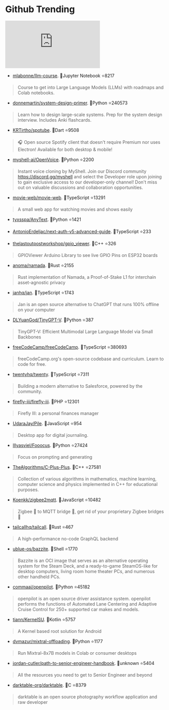# Github Trending 
 ![daily-bing](https://api.isoyu.com/bing_images.php) 
 - [mlabonne/llm-course](https://github.com/mlabonne/llm-course). 💪Jupyter Notebook ⭐8217 
 > Course to get into Large Language Models (LLMs) with roadmaps and Colab notebooks. 
 - [donnemartin/system-design-primer](https://github.com/donnemartin/system-design-primer). 💪Python ⭐240573 
 > Learn how to design large-scale systems. Prep for the system design interview. Includes Anki flashcards. 
 - [KRTirtho/spotube](https://github.com/KRTirtho/spotube). 💪Dart ⭐9508 
 > 🎧 Open source Spotify client that doesn't require Premium nor uses Electron! Available for both desktop & mobile! 
 - [myshell-ai/OpenVoice](https://github.com/myshell-ai/OpenVoice). 💪Python ⭐2200 
 > Instant voice cloning by MyShell. Join our Discord community https://discord.gg/myshell and select the Developer role upon joining to gain exclusive access to our developer-only channel! Don't miss out on valuable discussions and collaboration opportunities. 
 - [movie-web/movie-web](https://github.com/movie-web/movie-web). 💪TypeScript ⭐13291 
 > A small web app for watching movies and shows easily 
 - [tyxsspa/AnyText](https://github.com/tyxsspa/AnyText). 💪Python ⭐1421 
 >  
 - [AntonioErdeljac/next-auth-v5-advanced-guide](https://github.com/AntonioErdeljac/next-auth-v5-advanced-guide). 💪TypeScript ⭐233 
 >  
 - [thelastoutpostworkshop/gpio_viewer](https://github.com/thelastoutpostworkshop/gpio_viewer). 💪C++ ⭐326 
 > GPIOViewer Arduino Library to see live GPIO Pins on ESP32 boards 
 - [anoma/namada](https://github.com/anoma/namada). 💪Rust ⭐2155 
 > Rust implementation of Namada, a Proof-of-Stake L1 for interchain asset-agnostic privacy 
 - [janhq/jan](https://github.com/janhq/jan). 💪TypeScript ⭐1743 
 > Jan is an open source alternative to ChatGPT that runs 100% offline on your computer 
 - [DLYuanGod/TinyGPT-V](https://github.com/DLYuanGod/TinyGPT-V). 💪Python ⭐387 
 > TinyGPT-V: Efficient Multimodal Large Language Model via Small Backbones 
 - [freeCodeCamp/freeCodeCamp](https://github.com/freeCodeCamp/freeCodeCamp). 💪TypeScript ⭐380693 
 > freeCodeCamp.org's open-source codebase and curriculum. Learn to code for free. 
 - [twentyhq/twenty](https://github.com/twentyhq/twenty). 💪TypeScript ⭐7311 
 > Building a modern alternative to Salesforce, powered by the community. 
 - [firefly-iii/firefly-iii](https://github.com/firefly-iii/firefly-iii). 💪PHP ⭐12301 
 > Firefly III: a personal finances manager 
 - [UdaraJay/Pile](https://github.com/UdaraJay/Pile). 💪JavaScript ⭐954 
 > Desktop app for digital journaling. 
 - [lllyasviel/Fooocus](https://github.com/lllyasviel/Fooocus). 💪Python ⭐27424 
 > Focus on prompting and generating 
 - [TheAlgorithms/C-Plus-Plus](https://github.com/TheAlgorithms/C-Plus-Plus). 💪C++ ⭐27581 
 > Collection of various algorithms in mathematics, machine learning, computer science and physics implemented in C++ for educational purposes. 
 - [Koenkk/zigbee2mqtt](https://github.com/Koenkk/zigbee2mqtt). 💪JavaScript ⭐10482 
 > Zigbee 🐝 to MQTT bridge 🌉, get rid of your proprietary Zigbee bridges 🔨 
 - [tailcallhq/tailcall](https://github.com/tailcallhq/tailcall). 💪Rust ⭐467 
 > A high-performance no-code GraphQL backend 
 - [ublue-os/bazzite](https://github.com/ublue-os/bazzite). 💪Shell ⭐1770 
 > Bazzite is an OCI image that serves as an alternative operating system for the Steam Deck, and a ready-to-game SteamOS-like for desktop computers, living room home theater PCs, and numerous other handheld PCs. 
 - [commaai/openpilot](https://github.com/commaai/openpilot). 💪Python ⭐45182 
 > openpilot is an open source driver assistance system. openpilot performs the functions of Automated Lane Centering and Adaptive Cruise Control for 250+ supported car makes and models. 
 - [tiann/KernelSU](https://github.com/tiann/KernelSU). 💪Kotlin ⭐5757 
 > A Kernel based root solution for Android 
 - [dvmazur/mixtral-offloading](https://github.com/dvmazur/mixtral-offloading). 💪Python ⭐1177 
 > Run Mixtral-8x7B models in Colab or consumer desktops 
 - [jordan-cutler/path-to-senior-engineer-handbook](https://github.com/jordan-cutler/path-to-senior-engineer-handbook). 💪unknown ⭐5404 
 > All the resources you need to get to Senior Engineer and beyond 
 - [darktable-org/darktable](https://github.com/darktable-org/darktable). 💪C ⭐8379 
 > darktable is an open source photography workflow application and raw developer 
 